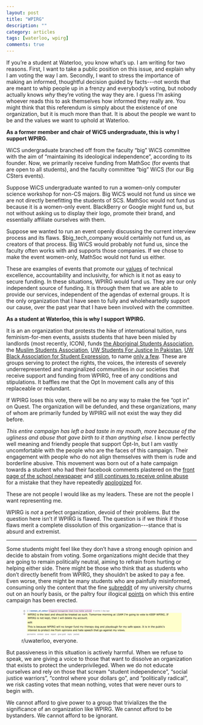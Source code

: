 ```yaml
---
layout: post
title: "WPIRG"
description: ""
category: articles
tags: [waterloo, wpirg]
comments: true
---
```


If you’re a student at Waterloo, you know what’s up. I am writing for two
reasons. First, I want to take a public position on this issue, and explain why
I am voting the way I am. Secondly, I want to stress the importance of making an
informed, thoughtful decision guided by facts---not words that are meant to whip
people up in a frenzy and everybody’s voting, but nobody actually knows *why*
they’re voting the way they are. I guess I’m asking whoever reads this to ask
themselves how informed they really are. You might think that this referendum is
simply about the existence of one organization, but it is much more than that. It
is about the people we want to be and the values we want to uphold at Waterloo.

**As a former member and chair of WiCS undergraduate, this is why I support WPIRG.**

WiCS undergraduate branched off from the faculty “big” WiCS committee with the
aim of “maintaining its ideological independence”, according to its founder. Now, we primarily receive
funding from MathSoc (for events that are open to all students), and the faculty
committee “big” WiCS (for our Big CSters events).

Suppose WiCS undergraduate wanted to run a women-only computer science workshop
for non-CS majors. Big WiCS would not fund us since we are not directly
benefitting the students of SCS. MathSoc would not fund us because it is a
women-only event. BlackBerry or Google might fund us, but not without asking us
to display their logo, promote their brand, and essentially affiliate ourselves
with them.

Suppose we wanted to run an event openly discussing the current interview
process and its flaws. $big_tech_company would certainly not fund us, as
creators of that process. Big WiCS would probably not fund us, since the faculty
often works with and supports those companies. If we chose to make the event
women-only, MathSoc would not fund us either.

These are examples of events that promote our
[values](http://wics.uwaterloo.ca/constitution/) of technical excellence,
accountability and inclusivity, for which is it not as easy to secure funding.
In these situations, WPIRG would fund us. They are our only independent source
of funding. It is through them that we are able to provide our services,
independent of the agendas of external groups. It is the only organization that
I have seen to fully and wholeheartedly support our cause, over the past year
that I have been involved with the committee.

**As a student at Waterloo, this is why I support WPIRG.**

It is an an organization that protests the hike of international tuition, runs
feminism-for-men events, assists students that have been misled by landlords
(most recently, ICON), funds [the Aboriginal Students Association](https://uwaterloo.ca/stpauls/waterloo-aboriginal-education-centre/our-staff/aboriginal-student-association), the [Muslim
Students Association](http://uwmsa.com/), [UW Students For Justice In Pakistan](https://www.facebook.com/groups/283691575020746/), [UW Black Association for Student Expression](https://www.facebook.com/uwbase), to name [only a few](http://wpirg.org/about/). These are
groups serving to protect the rights, the voices, the interests of severely
underrepresented and marginalized communities in our societies that receive support and funding
from WPIRG, free of any conditions and stipulations. It baffles me that the Opt
In movement calls any of this replaceable or redundant.

If WPIRG loses this vote, there will be no any way to make the fee “opt in” on
Quest. The organization will be defunded, and these organizations, many of whom
are primarily funded by WPIRG will not exist the way they did before.

*This entire campaign has left a bad taste in my mouth, more because of the
ugliness and abuse that gave birth to it than anything else.* I know perfectly
well meaning and friendly people that support Opt-In, but I am vastly
uncomfortable with the people who are the faces of this campaign. Their
engagement with people who do not align themselves with them is rude and
borderline abusive. This movement was born out of a hate campaign towards a
student who had their facebook comments plastered on the [front page of the
school newspaper](http://imgur.com/nhoLV6q) and [still continues to receive
online
abuse](https://www.facebook.com/Darshwanda/posts/925223584289428?pnref=story)
for a mistake that they have repeatedly
[apologized](https://www.facebook.com/notes/deanna-darby-barton/an-open-letter-to-the-undergraduates-of-uwaterloo/803886553089799)
for. 

These are not people I would like as my leaders. These are not the people I want
representing me.

WPIRG is *not* a perfect organization, devoid of their problems. But the
question here isn’t if WPIRG is flawed. The question is if we think if those flaws merit a complete dissolution of this organization---stance
that is absurd and extremist.

---

Some students might feel like they don’t have a strong enough opinion and decide
to abstain from voting. Some organizations might decide that they are going to
remain politically neutral, aiming to refrain from hurting or helping either
side. There might be those who think that as students who don’t directly benefit
from WPIRG, they shouldn’t be asked to pay a fee. Even worse, there might be
many students who are painfully misinformed, consuming only the content that the
fine [subreddit](https://www.reddit.com/r/uwaterloo) of my university churns out
on an hourly basis, or the paltry four illogical
[points](https://www.facebook.com/optinuw/photos/a.179245889107454.1073741828.177822142583162/212671702431539/?type=3)
on which this entire campaign has been erected.

<figure>
	<img src="/images/reddit.jpg" width="500">
	<figcaption>r/uwaterloo, everyone.</figcaption>
</figure>

But passiveness in this situation is actively harmful. When we refuse to speak,
we are giving a voice to those that want to dissolve an organization that exists
to protect the underprivileged. When we do not educate ourselves and rely on
those that scream “student independence”, “social justice warriors”, “control
where your dollars go”, and “politically radical”, we risk casting votes that
mean nothing, votes that were never ours to begin with.

We cannot afford to give power to a group that trivializes the the significance of an organization like WPIRG. We cannot afford to be bystanders. We cannot afford to be
ignorant.
